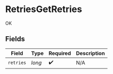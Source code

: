 # RetriesGetRetries

OK


## Fields

| Field              | Type               | Required           | Description        |
| ------------------ | ------------------ | ------------------ | ------------------ |
| `retries`          | *long*             | :heavy_check_mark: | N/A                |